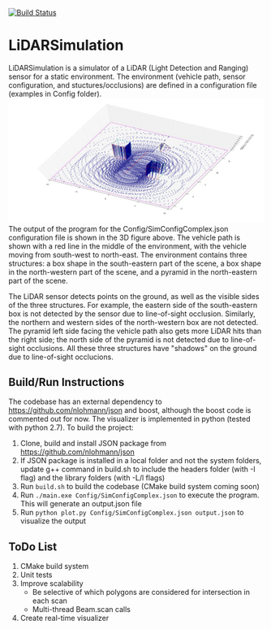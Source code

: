 [![Build Status](https://travis-ci.org/pirolera/LiDARSimulation.svg?branch=master)](https://travis-ci.org/pirolera/LiDARSimulation)
# LiDARSimulation

LiDARSimulation is a simulator of a LiDAR (Light Detection and Ranging) sensor for a static environment. The environment (vehicle path, sensor configuration, and stuctures/occlusions) are defined in a configuration file (examples in Config folder).
![Output Plot](./Config/SimConfigComplex.png)
The output of the program for the Config/SimConfigComplex.json configuration file is shown in the 3D figure above. The vehicle path is shown with a red line in the middle of the environment, with the vehicle moving from south-west to north-east. The environment contains three structures: a box shape in the south-eastern part of the scene, a box shape in the north-western part of the scene, and a pyramid in the north-eastern part of the scene. 

The LiDAR sensor detects points on the ground, as well as the visible sides of the three structures. For example, the eastern side of the south-eastern box is not detected by the sensor due to line-of-sight occlusion. Similarly, the northern and western sides of the north-western box are not detected. The pyramid left side facing the vehicle path also gets more LiDAR hits than the right side; the north side of the pyramid is not detected due to line-of-sight occlusions. All these three structures have "shadows" on the ground due to line-of-sight occlucions.

## Build/Run Instructions
The codebase has an external dependency to https://github.com/nlohmann/json and boost, although the boost code is commented out for now. The visualizer is implemented in python (tested with python 2.7). To build the project:
1. Clone, build and install JSON package from https://github.com/nlohmann/json
2. If JSON package is installed in a local folder and not the system folders, update g++ command in build.sh to include the headers folder (with -I flag) and the library folders (with -L/l flags)
3. Run `build.sh` to build the codebase (CMake build system coming soon)
4. Run `./main.exe Config/SimConfigComplex.json` to execute the program. This will generate an output.json file
5. Run `python plot.py Config/SimConfigComplex.json output.json` to visualize the output 

## ToDo List
1. CMake build system
2. Unit tests
3. Improve scalability
   * Be selective of which polygons are considered for intersection in each scan
   * Multi-thread Beam.scan calls
4. Create real-time visualizer